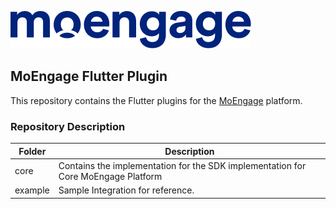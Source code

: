 ![Logo](/.github/logo.png)

## MoEngage Flutter Plugin

This repository contains the Flutter plugins for the [MoEngage](https://www.moengage.com) platform.

### Repository Description

| Folder  | Description                                                                        |
|---------|------------------------------------------------------------------------------------|
| core    | Contains the implementation for the SDK implementation for Core MoEngage Platform  |
| example | Sample Integration for reference.                                                  |

